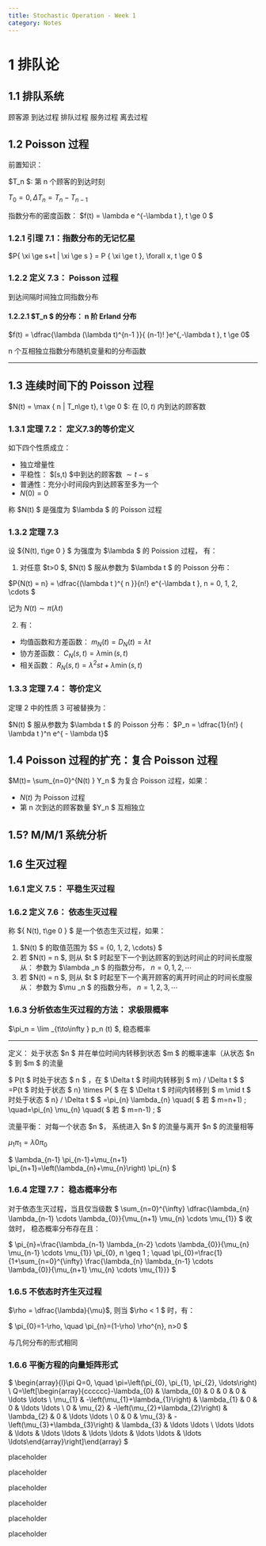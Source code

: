```yaml
---
title: Stochastic Operation - Week 1
category: Notes
---
```



# 1 排队论

## 1.1 排队系统

顾客源 到达过程 排队过程 服务过程 离去过程

## 1.2 Poisson 过程

前置知识：

$T_n $: 第 n 个顾客的到达时刻

$T_0 = 0, \Delta T_n = T_n - T_{n-1 }$

指数分布的密度函数：  $f(t) = \lambda e ^{-\lambda t }, t \ge 0 $ 

### 1.2.1 引理 7.1：指数分布的无记忆星

$P\{ \xi \ge s+t | \xi \ge s \} = P \{ \xi \ge t \}, \forall x, t \ge 0 $

### 1.2.2 定义 7.3： Poisson 过程

到达间隔时间独立同指数分布

#### 1.2.2.1 $T_n $ 的分布： n 阶 Erland 分布

$f(t) = \dfrac{\lambda (\lambda t)^{n-1 }}{ (n-1)! }e^{,-\lambda t }, t \ge 0$

n 个互相独立指数分布随机变量和的分布函数

---

## 1.3 连续时间下的 Poisson 过程

$N(t) = \max \{ n | T_n\ge t\}, t \ge 0 $: 在 $[0, t)$ 内到达的顾客数

### 1.3.1 定理 7.2： 定义7.3的等价定义

如下四个性质成立：

- 独立增量性
- 平稳性： $[s,t) $中到达的顾客数 $\sim t -  s$
- 普通性：充分小时间段内到达顾客至多为一个
- $N(0) = 0$

称 $N(t) $ 是强度为 $\lambda  $ 的 Poisson 过程

### 1.3.2 定理 7.3

设 $\{N(t), t\ge 0 \} $ 为强度为 $\lambda  $ 的 Poission 过程， 有：

1. 对任意 $t>0 $, $N(t) $ 服从参数为 $\lambda t $ 的 Poisson 分布：

$P\{N(t) = n\} = \dfrac{(\lambda t )^{ n }}{n!} e^{-\lambda  t }, n = 0, 1, 2, \cdots $

记为 $N(t) \sim \pi (\lambda  t )$

2. 有：

- 均值函数和方差函数： $m_N(t) = D_N(t) = \lambda t$
- 协方差函数： $C_N(s, t) = \lambda\min(s, t)$
- 相关函数： $R_N(s, t) = \lambda ^2 st + \lambda  \min (s,t )$

### 1.3.3 定理 7.4： 等价定义

定理 2 中的性质 3 可被替换为：

$N(t) $ 服从参数为 $\lambda  t $ 的 Poisson 分布： $P_n = \dfrac{1}{n!} ( \lambda  t )^n e^{ - \lambda  t}$

## 1.4 Poisson 过程的扩充：复合 Poisson 过程

$M(t)=  \sum_{n=0}^{N(t) } Y_n $ 为复合 Poisson 过程，如果：

- $N(t)$ 为 Poisson 过程
- 第 n 次到达的顾客数量 $Y_n $ 互相独立

## 1.5? M/M/1 系统分析

## 1.6 生灭过程

### 1.6.1 定义 7.5： 平稳生灭过程

### 1.6.2 定义 7.6： 依态生灭过程

称 $\{ N(t), t\ge 0 \} $ 是一个依态生灭过程，如果：

1. $N(t) $ 的取值范围为 $S = \{0, 1, 2, \cdots\} $
2. 若 $N(t) = n $, 则从 $t $ 时起至下一个到达顾客的到达时间止的时间长度服从： 参数为 $\lambda _n $ 的指数分布， $n = 0, 1, 2, \cdots$
3. 若 $N(t) = n $, 则从 $t $ 时起至下一个离开顾客的离开时间止的时间长度服从： 参数为 $\mu _n $ 的指数分布， $n = 1, 2, 3, \cdots$

### 1.6.3 分析依态生灭过程的方法： 求极限概率

$\pi_n = \lim _{t\to\infty } p_n (t) $, 稳态概率

---

定义： 处于状态 $n $ 并在单位时间内转移到状态 $m $ 的概率速率（从状态 $n $ 到 $m $ 的流量

$ P\{t $ 时处于状态 $ n $ ，在 $ \Delta t $ 时间内转移到 $ m\} / \Delta t $
$ =P\{t $ 时处于状态 $ n\} \times P\{ $ 在 $ \Delta t $ 时间内转移到 $ m \mid t $ 时处于状态 $ n\} / \Delta t $
$ =\pi_{n} \lambda_{n} \quad( $ 若 $ m=n+1) ; \quad=\pi_{n} \mu_{n} \quad( $ 若 $ m=n-1) ; $

流量平衡： 对每一个状态 $n $， 系统进入 $n $ 的流量与离开 $n $ 的流量相等

$\mu_1 \pi _1 = \lambda  0 \pi _0$

$ \lambda_{n-1} \pi_{n-1}+\mu_{n+1} \pi_{n+1}=\left(\lambda_{n}+\mu_{n}\right) \pi_{n} $

### 1.6.4 定理 7.7： 稳态概率分布

对于依态生灭过程，当且仅当级数 $ \sum_{n=0}^{\infty} \dfrac{\lambda_{n} \lambda_{n-1} \cdots \lambda_{0}}{\mu_{n+1} \mu_{n} \cdots \mu_{1}} $ 收敛时， 稳态概率分布存在且：

$ \pi_{n}=\frac{\lambda_{n-1} \lambda_{n-2} \cdots \lambda_{0}}{\mu_{n} \mu_{n-1} \cdots \mu_{1}} \pi_{0}, n \geq 1 ; \quad \pi_{0}=\frac{1}{1+\sum_{n=0}^{\infty} \frac{\lambda_{n} \lambda_{n-1} \cdots \lambda_{0}}{\mu_{n+1} \mu_{n} \cdots \mu_{1}}} $

### 1.6.5 不依态时齐生灭过程

$\rho = \dfrac{\lambda}{\mu}$, 则当 $\rho < 1 $ 时，有：

$ \pi_{0}=1-\rho, \quad \pi_{n}=(1-\rho) \rho^{n}, n>0 $

与几何分布的形式相同

### 1.6.6 平衡方程的向量矩阵形式

$ \begin{array}{l}\pi Q=0, \quad \pi=\left(\pi_{0}, \pi_{1}, \pi_{2}, \ldots\right) \\ Q=\left[\begin{array}{cccccc}-\lambda_{0} & \lambda_{0} & 0 & 0 & 0 & \ldots \ldots \\ \mu_{1} & -\left(\mu_{1}+\lambda_{1}\right) & \lambda_{1} & 0 & 0 & \ldots \ldots \\ 0 & \mu_{2} & -\left(\mu_{2}+\lambda_{2}\right) & \lambda_{2} & 0 & \ldots \ldots \\ 0 & 0 & \mu_{3} & -\left(\mu_{3}+\lambda_{3}\right) & \lambda_{3} & \ldots \ldots \\ \ldots \ldots & \ldots & \ldots \ldots & \ldots \ldots & \ldots \ldots & \ldots \ldots\end{array}\right]\end{array} $




placeholder

placeholder

placeholder

placeholder

placeholder

placeholder
